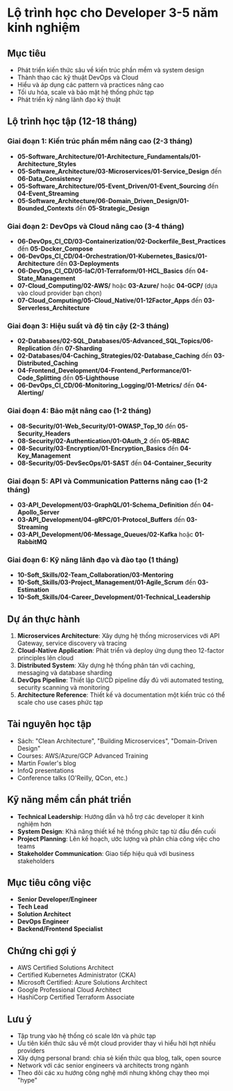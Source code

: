 # Lộ trình học cho Developer 3-5 năm kinh nghiệm

## Mục tiêu

- Phát triển kiến thức sâu về kiến trúc phần mềm và system design
- Thành thạo các kỹ thuật DevOps và Cloud
- Hiểu và áp dụng các pattern và practices nâng cao
- Tối ưu hóa, scale và bảo mật hệ thống phức tạp
- Phát triển kỹ năng lãnh đạo kỹ thuật

## Lộ trình học tập (12-18 tháng)

### Giai đoạn 1: Kiến trúc phần mềm nâng cao (2-3 tháng)

- **05-Software_Architecture/01-Architecture_Fundamentals/01-Architecture_Styles**
- **05-Software_Architecture/03-Microservices/01-Service_Design** đến **06-Data_Consistency**
- **05-Software_Architecture/05-Event_Driven/01-Event_Sourcing** đến **04-Event_Streaming**
- **05-Software_Architecture/06-Domain_Driven_Design/01-Bounded_Contexts** đến **05-Strategic_Design**

### Giai đoạn 2: DevOps và Cloud nâng cao (3-4 tháng)

- **06-DevOps_CI_CD/03-Containerization/02-Dockerfile_Best_Practices** đến **05-Docker_Compose**
- **06-DevOps_CI_CD/04-Orchestration/01-Kubernetes_Basics/01-Architecture** đến **03-Deployments**
- **06-DevOps_CI_CD/05-IaC/01-Terraform/01-HCL_Basics** đến **04-State_Management**
- **07-Cloud_Computing/02-AWS/** hoặc **03-Azure/** hoặc **04-GCP/** (dựa vào cloud provider bạn chọn)
- **07-Cloud_Computing/05-Cloud_Native/01-12Factor_Apps** đến **03-Serverless_Architecture**

### Giai đoạn 3: Hiệu suất và độ tin cậy (2-3 tháng)

- **02-Databases/02-SQL_Databases/05-Advanced_SQL_Topics/06-Replication** đến **07-Sharding**
- **02-Databases/04-Caching_Strategies/02-Database_Caching** đến **03-Distributed_Caching**
- **04-Frontend_Development/04-Frontend_Performance/01-Code_Splitting** đến **05-Lighthouse**
- **06-DevOps_CI_CD/06-Monitoring_Logging/01-Metrics/** đến **04-Alerting/**

### Giai đoạn 4: Bảo mật nâng cao (1-2 tháng)

- **08-Security/01-Web_Security/01-OWASP_Top_10** đến **05-Security_Headers**
- **08-Security/02-Authentication/01-OAuth_2** đến **05-RBAC**
- **08-Security/03-Encryption/01-Encryption_Basics** đến **04-Key_Management**
- **08-Security/05-DevSecOps/01-SAST** đến **04-Container_Security**

### Giai đoạn 5: API và Communication Patterns nâng cao (1-2 tháng)

- **03-API_Development/03-GraphQL/01-Schema_Definition** đến **04-Apollo_Server**
- **03-API_Development/04-gRPC/01-Protocol_Buffers** đến **03-Streaming**
- **03-API_Development/06-Message_Queues/02-Kafka** hoặc **01-RabbitMQ**

### Giai đoạn 6: Kỹ năng lãnh đạo và đào tạo (1 tháng)

- **10-Soft_Skills/02-Team_Collaboration/03-Mentoring**
- **10-Soft_Skills/03-Project_Management/01-Agile_Scrum** đến **03-Estimation**
- **10-Soft_Skills/04-Career_Development/01-Technical_Leadership**

## Dự án thực hành

1. **Microservices Architecture**: Xây dựng hệ thống microservices với API Gateway, service discovery và tracing
2. **Cloud-Native Application**: Phát triển và deploy ứng dụng theo 12-factor principles lên cloud
3. **Distributed System**: Xây dựng hệ thống phân tán với caching, messaging và database sharding
4. **DevOps Pipeline**: Thiết lập CI/CD pipeline đầy đủ với automated testing, security scanning và monitoring
5. **Architecture Reference**: Thiết kế và documentation một kiến trúc có thể scale cho use cases phức tạp

## Tài nguyên học tập

- Sách: "Clean Architecture", "Building Microservices", "Domain-Driven Design"
- Courses: AWS/Azure/GCP Advanced Training
- Martin Fowler's blog
- InfoQ presentations
- Conference talks (O'Reilly, QCon, etc.)

## Kỹ năng mềm cần phát triển

- **Technical Leadership**: Hướng dẫn và hỗ trợ các developer ít kinh nghiệm hơn
- **System Design**: Khả năng thiết kế hệ thống phức tạp từ đầu đến cuối
- **Project Planning**: Lên kế hoạch, ước lượng và phân chia công việc cho teams
- **Stakeholder Communication**: Giao tiếp hiệu quả với business stakeholders

## Mục tiêu công việc

- **Senior Developer/Engineer**
- **Tech Lead**
- **Solution Architect**
- **DevOps Engineer**
- **Backend/Frontend Specialist**

## Chứng chỉ gợi ý

- AWS Certified Solutions Architect
- Certified Kubernetes Administrator (CKA)
- Microsoft Certified: Azure Solutions Architect
- Google Professional Cloud Architect
- HashiCorp Certified Terraform Associate

## Lưu ý

- Tập trung vào hệ thống có scale lớn và phức tạp
- Ưu tiên kiến thức sâu về một cloud provider thay vì hiểu hời hợt nhiều providers
- Xây dựng personal brand: chia sẻ kiến thức qua blog, talk, open source
- Network với các senior engineers và architects trong ngành
- Theo dõi các xu hướng công nghệ mới nhưng không chạy theo mọi "hype"

